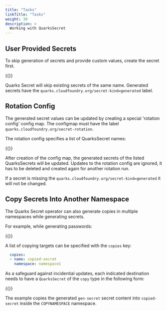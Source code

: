```yaml
---
title: "Tasks"
linkTitle: "Tasks"
weight: 30
description: >
  Working with QuarksSecret
---
```



## User Provided Secrets

To skip generation of secrets and provide custom values, create the secret first.

{{<githubembed repo="cloudfoundry-incubator/quarks-secret" file="docs/examples/user-provided-secret.yaml" lang="yaml">}}

Quarks Secret will skip existing secrets of the same name.
Generated secrets have the `quarks.cloudfoundry.org/secret-kind=generated` label.

## Rotation Config

The generated secret values can be updated by creating a special 'rotation config' config map.
The configmap must have the label `quarks.cloudfoundry.org/secret-rotation`.

The rotation config specifies a list of QuarksSecret names:

{{<githubembed repo="cloudfoundry-incubator/quarks-secret" file="docs/examples/rotate.yaml" lang="yaml" options="hl_lines=9">}}

After creation of the config map, the generated secrets of the listed QuarksSecrets will be updated. Updates to the rotation config are ignored, it has to be deleted and created again for another rotation run.

If a secret is missing the `quarks.cloudfoundry.org/secret-kind=generated` it will not be changed.

## Copy Secrets Into Another Namespace

The Quarks Secret operator can also generate copies in multiple namespaces while generating secrets.

For example, while generating passwords:

{{<githubembed repo="cloudfoundry-incubator/quarks-secret" file="docs/examples/copy.yaml" lang="yaml" >}}

A list of copying targets can be specified with the `copies` key:

```yaml
  copies:
  - name: copied-secret
    namespace: namespace1
```

As a safeguard against incidential updates, each indicated destination needs to have a `QuarksSecret` of the `copy` type in the following form:

{{<githubembed repo="cloudfoundry-incubator/quarks-secret" file="docs/examples/copy-qsecret-destination.yaml" lang="yaml" >}}


The example copies the generated `gen-secret` secret content into `copied-secret`  inside the `COPYNAMESPACE` namespace.
